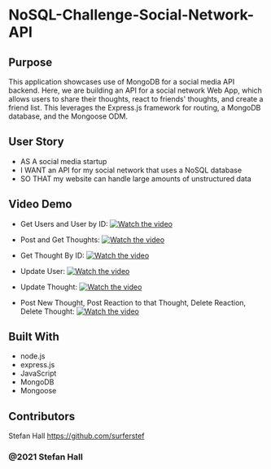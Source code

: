 # NoSQL-Challenge-Social-Network-API


## Purpose
This application showcases use of MongoDB for a social media API backend. Here, we are building an API for a social network Web App, which allows users to share their thoughts, react to friends' thoughts, and create a friend list. This leverages the Express.js framework for routing, a MongoDB database, and the Mongoose ODM.


## User Story
* AS A social media startup
* I WANT an API for my social network that uses a NoSQL database
* SO THAT my website can handle large amounts of unstructured data

## Video Demo
* Get Users and User by ID:
[![Watch the video](https://drive.google.com/file/d/1lhv9FjO1EEEqdzYLB9Vn_ACWfRZUtYzO/view)](https://drive.google.com/file/d/1lhv9FjO1EEEqdzYLB9Vn_ACWfRZUtYzO/view)

* Post and Get Thoughts: 
[![Watch the video](https://drive.google.com/file/d/1qbbpqhMTaVf2oBoqw7GQ49ITtPJeflgi/view)](https://drive.google.com/file/d/1qbbpqhMTaVf2oBoqw7GQ49ITtPJeflgi/view)

* Get Thought By ID:
[![Watch the video](https://drive.google.com/file/d/10WNe4MWR6b_hELqQrEczLB-FrtUaEmJ2/view)](https://drive.google.com/file/d/10WNe4MWR6b_hELqQrEczLB-FrtUaEmJ2/view)

* Update User:
[![Watch the video](https://drive.google.com/file/d/1CSKaSPQ9mz7WqiCDfS7I76IGi8vcYnX6/view)](https://drive.google.com/file/d/1CSKaSPQ9mz7WqiCDfS7I76IGi8vcYnX6/view)

* Update Thought:
[![Watch the video](https://drive.google.com/file/d/1qfJRsM8GYVQIPFO3DfpYpEWeDpqjeIDf/view)](https://drive.google.com/file/d/1qfJRsM8GYVQIPFO3DfpYpEWeDpqjeIDf/view)



* Post New Thought, Post Reaction to that Thought, Delete Reaction, Delete Thought:
[![Watch the video](https://drive.google.com/file/d/1RAyQeFBYcClFpNwwka8g_mfL3ggWnyeq/view)](https://drive.google.com/file/d/1RAyQeFBYcClFpNwwka8g_mfL3ggWnyeq/view)



## Built With
* node.js
* express.js
* JavaScript
* MongoDB
* Mongoose


## Contributors
Stefan Hall
https://github.com/surferstef

### @2021 Stefan Hall
